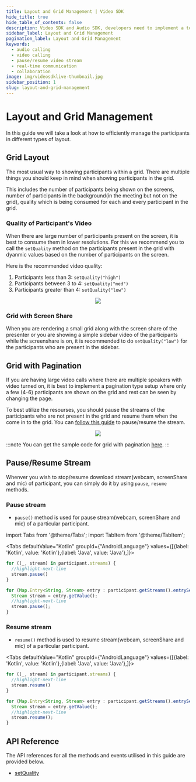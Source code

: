 ```yaml
---
title: Layout and Grid Management | Video SDK
hide_title: true
hide_table_of_contents: false
description: Video SDK and Audio SDK, developers need to implement a token server. This requires efforts on both the front-end and backend.
sidebar_label: Layout and Grid Management
pagination_label: Layout and Grid Management
keywords:
  - audio calling
  - video calling
  - pause/resume video stream
  - real-time communication
  - collaboration
image: img/videosdklive-thumbnail.jpg
sidebar_position: 1
slug: layout-and-grid-management
---
```


# Layout and Grid Management

In this guide we will take a look at how to efficiently manage the participants in different types of layout.

## Grid Layout

The most usual way to showing participants within a grid. There are multiple things you should keep in mind when showing participants in the grid.

This includes the number of participants being shown on the screens, number of participants in the background(in the meeting but not on the grid), quality which is being consumed for each and every participant in the grid.
### Quality of Participant's Video

When there are large number of participants present on the screen, it is best to consume them in lower resolutions. For this we recommend you to call the `setQuality` method on the participants present in the grid with dyanmic values based on the number of participants on the screen.

Here is the recommended video quality:

1. Participants less than 3: `setQuality("high")`
2. Participants between 3 to 4: `setQuality("med")`
3. Participants greater than 4: `setQuality("low")`

<center>
<img src='https://cdn.videosdk.live/website-resources/docs-resources/grid_quality_mobile.png' />
</center>

### Grid with Screen Share

When you are rendering a small grid along with the screen share of the presenter or you are showing a simple sidebar video of the participants while the screenshare is on, it is recommended to do `setQuality("low")` for the participants who are present in the sidebar.

## Grid with Pagination

If you are having large video calls where there are multiple speakers with video turned on, it is best to implement a pagination type setup where only a few (4-6) participants are shown on the grid and rest can be seen by changing the page.

To best utilize the resourses, you should pause the streams of the participants who are not present in the grid and resume them when the come in to the grid. You can [follow this guide](#pauseresume-stream) to pause/resume the stream.

<center>
<img src='https://cdn.videosdk.live/website-resources/docs-resources/grid_pagination.png' />
</center>

:::note
You can get the sample code for grid with pagination [here](https://github.com/videosdk-live/videosdk-rtc-android-kotlin-sdk-example/tree/main/app/src/main/java/live/videosdk/rtc/android/kotlin/GroupCall).
:::

## Pause/Resume Stream

Whenver you wish to stop/resume download stream(webcam, screenShare and mic) of participant, you can simply do it by using `pause`, `resume` methods.

### Pause stream

- `pause()` method is used for pause stream(webcam, screenShare and mic) of a particular participant.

import Tabs from '@theme/Tabs';
import TabItem from '@theme/TabItem';

<Tabs
defaultValue="Kotlin"
groupId={"AndroidLanguage"}
values={[{label: 'Kotlin', value: 'Kotlin'},{label: 'Java', value: 'Java'},]}>

<TabItem value="Kotlin">

```js
for ((_, stream) in participant.streams) {
  //highlight-next-line
  stream.pause()
}
```

</TabItem>

<TabItem value="Java">

```js
for (Map.Entry<String, Stream> entry : participant.getStreams().entrySet()) {
  Stream stream = entry.getValue();
  //highlight-next-line
  stream.pause();
}
```

</TabItem>

</Tabs>

### Resume stream

- `resume()` method is used to resume stream(webcam, screenShare and mic) of a particular participant.


<Tabs
defaultValue="Kotlin"
groupId={"AndroidLanguage"}
values={[{label: 'Kotlin', value: 'Kotlin'},{label: 'Java', value: 'Java'},]}>

<TabItem value="Kotlin">

```js
for ((_, stream) in participant.streams) {
  //highlight-next-line
  stream.resume()
}
```

</TabItem>

<TabItem value="Java">

```js
for (Map.Entry<String, Stream> entry : participant.getStreams().entrySet()) {
  Stream stream = entry.getValue();
  //highlight-next-line
  stream.resume();
}     
```

</TabItem>

</Tabs>

## API Reference

The API references for all the methods and events utilised in this guide are provided below.

- [setQuality](/android/api/sdk-reference/participant-class/methods#setquality)


